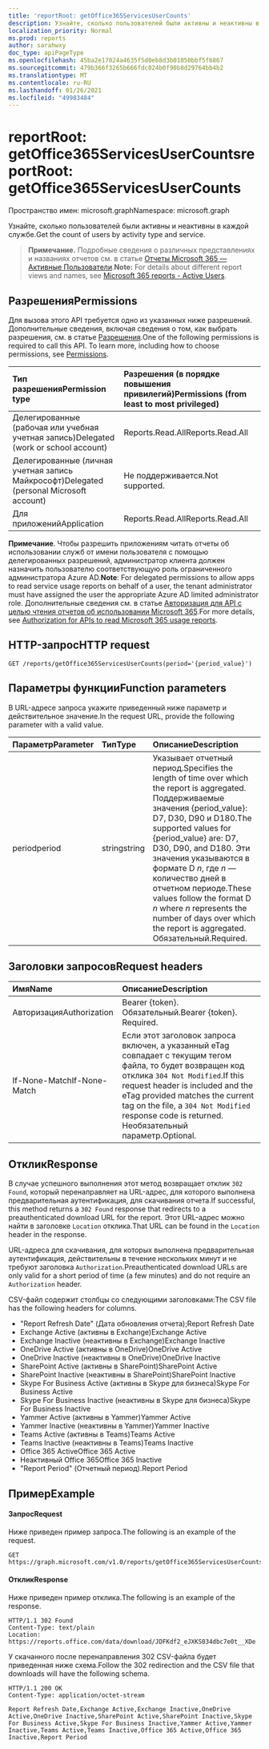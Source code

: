 ```yaml
---
title: 'reportRoot: getOffice365ServicesUserCounts'
description: Узнайте, сколько пользователей были активны и неактивны в каждой службе.
localization_priority: Normal
ms.prod: reports
author: sarahwxy
doc_type: apiPageType
ms.openlocfilehash: 45ba2e17024a4635f5d0eb8d3b01050bbf5f6867
ms.sourcegitcommit: 479b366f3265b666fdc024b0f90b8d29764bb4b2
ms.translationtype: MT
ms.contentlocale: ru-RU
ms.lasthandoff: 01/26/2021
ms.locfileid: "49983484"
---
```

# <a name="reportroot-getoffice365servicesusercounts"></a><span data-ttu-id="330be-103">reportRoot: getOffice365ServicesUserCounts</span><span class="sxs-lookup"><span data-stu-id="330be-103">reportRoot: getOffice365ServicesUserCounts</span></span>

<span data-ttu-id="330be-104">Пространство имен: microsoft.graph</span><span class="sxs-lookup"><span data-stu-id="330be-104">Namespace: microsoft.graph</span></span>

<span data-ttu-id="330be-105">Узнайте, сколько пользователей были активны и неактивны в каждой службе.</span><span class="sxs-lookup"><span data-stu-id="330be-105">Get the count of users by activity type and service.</span></span>

> <span data-ttu-id="330be-106">**Примечание.** Подробные сведения о различных представлениях и названиях отчетов см. в статье [Отчеты Microsoft 365 — Активные Пользователи](https://support.office.com/client/Active-Users-fc1cf1d0-cd84-43fd-adb7-a4c4dfa8112d).</span><span class="sxs-lookup"><span data-stu-id="330be-106">**Note:** For details about different report views and names, see [Microsoft 365 reports - Active Users](https://support.office.com/client/Active-Users-fc1cf1d0-cd84-43fd-adb7-a4c4dfa8112d).</span></span>

## <a name="permissions"></a><span data-ttu-id="330be-107">Разрешения</span><span class="sxs-lookup"><span data-stu-id="330be-107">Permissions</span></span>

<span data-ttu-id="330be-p101">Для вызова этого API требуется одно из указанных ниже разрешений. Дополнительные сведения, включая сведения о том, как выбрать разрешения, см. в статье [Разрешения](/graph/permissions-reference).</span><span class="sxs-lookup"><span data-stu-id="330be-p101">One of the following permissions is required to call this API. To learn more, including how to choose permissions, see [Permissions](/graph/permissions-reference).</span></span>

| <span data-ttu-id="330be-110">Тип разрешения</span><span class="sxs-lookup"><span data-stu-id="330be-110">Permission type</span></span>                        | <span data-ttu-id="330be-111">Разрешения (в порядке повышения привилегий)</span><span class="sxs-lookup"><span data-stu-id="330be-111">Permissions (from least to most privileged)</span></span> |
| :------------------------------------- | :--------------------------------------- |
| <span data-ttu-id="330be-112">Делегированные (рабочая или учебная учетная запись)</span><span class="sxs-lookup"><span data-stu-id="330be-112">Delegated (work or school account)</span></span>     | <span data-ttu-id="330be-113">Reports.Read.All</span><span class="sxs-lookup"><span data-stu-id="330be-113">Reports.Read.All</span></span>                         |
| <span data-ttu-id="330be-114">Делегированные (личная учетная запись Майкрософт)</span><span class="sxs-lookup"><span data-stu-id="330be-114">Delegated (personal Microsoft account)</span></span> | <span data-ttu-id="330be-115">Не поддерживается.</span><span class="sxs-lookup"><span data-stu-id="330be-115">Not supported.</span></span>                           |
| <span data-ttu-id="330be-116">Для приложений</span><span class="sxs-lookup"><span data-stu-id="330be-116">Application</span></span>                            | <span data-ttu-id="330be-117">Reports.Read.All</span><span class="sxs-lookup"><span data-stu-id="330be-117">Reports.Read.All</span></span>                         |

<span data-ttu-id="330be-118">**Примечание**. Чтобы разрешить приложениям читать отчеты об использовании служб от имени пользователя с помощью делегированных разрешений, администратор клиента должен назначить пользователю соответствующую роль ограниченного администратора Azure AD.</span><span class="sxs-lookup"><span data-stu-id="330be-118">**Note**: For delegated permissions to allow apps to read service usage reports on behalf of a user, the tenant administrator must have assigned the user the appropriate Azure AD limited administrator role.</span></span> <span data-ttu-id="330be-119">Дополнительные сведения см. в статье [Авторизация для API с целью чтения отчетов об использовании Microsoft 365](/graph/reportroot-authorization).</span><span class="sxs-lookup"><span data-stu-id="330be-119">For more details, see [Authorization for APIs to read Microsoft 365 usage reports](/graph/reportroot-authorization).</span></span>

## <a name="http-request"></a><span data-ttu-id="330be-120">HTTP-запрос</span><span class="sxs-lookup"><span data-stu-id="330be-120">HTTP request</span></span>


<!-- { "blockType": "ignored" } --> 

```http
GET /reports/getOffice365ServicesUserCounts(period='{period_value}')
```

## <a name="function-parameters"></a><span data-ttu-id="330be-121">Параметры функции</span><span class="sxs-lookup"><span data-stu-id="330be-121">Function parameters</span></span>

<span data-ttu-id="330be-122">В URL-адресе запроса укажите приведенный ниже параметр и действительное значение.</span><span class="sxs-lookup"><span data-stu-id="330be-122">In the request URL, provide the following parameter with a valid value.</span></span>

| <span data-ttu-id="330be-123">Параметр</span><span class="sxs-lookup"><span data-stu-id="330be-123">Parameter</span></span> | <span data-ttu-id="330be-124">Тип</span><span class="sxs-lookup"><span data-stu-id="330be-124">Type</span></span>   | <span data-ttu-id="330be-125">Описание</span><span class="sxs-lookup"><span data-stu-id="330be-125">Description</span></span>                              |
| :-------- | :----- | :--------------------------------------- |
| <span data-ttu-id="330be-126">period</span><span class="sxs-lookup"><span data-stu-id="330be-126">period</span></span>    | <span data-ttu-id="330be-127">string</span><span class="sxs-lookup"><span data-stu-id="330be-127">string</span></span> | <span data-ttu-id="330be-128">Указывает отчетный период.</span><span class="sxs-lookup"><span data-stu-id="330be-128">Specifies the length of time over which the report is aggregated.</span></span> <span data-ttu-id="330be-129">Поддерживаемые значения {period_value}: D7, D30, D90 и D180.</span><span class="sxs-lookup"><span data-stu-id="330be-129">The supported values for {period_value} are: D7, D30, D90, and D180.</span></span> <span data-ttu-id="330be-130">Эти значения указываются в формате D *n*, где *n* — количество дней в отчетном периоде.</span><span class="sxs-lookup"><span data-stu-id="330be-130">These values follow the format D *n* where *n* represents the number of days over which the report is aggregated.</span></span> <span data-ttu-id="330be-131">Обязательный.</span><span class="sxs-lookup"><span data-stu-id="330be-131">Required.</span></span> |

## <a name="request-headers"></a><span data-ttu-id="330be-132">Заголовки запросов</span><span class="sxs-lookup"><span data-stu-id="330be-132">Request headers</span></span>

| <span data-ttu-id="330be-133">Имя</span><span class="sxs-lookup"><span data-stu-id="330be-133">Name</span></span>          | <span data-ttu-id="330be-134">Описание</span><span class="sxs-lookup"><span data-stu-id="330be-134">Description</span></span>                              |
| :------------ | :--------------------------------------- |
| <span data-ttu-id="330be-135">Авторизация</span><span class="sxs-lookup"><span data-stu-id="330be-135">Authorization</span></span> | <span data-ttu-id="330be-p104">Bearer {token}. Обязательный.</span><span class="sxs-lookup"><span data-stu-id="330be-p104">Bearer {token}. Required.</span></span>                |
| <span data-ttu-id="330be-138">If-None-Match</span><span class="sxs-lookup"><span data-stu-id="330be-138">If-None-Match</span></span> | <span data-ttu-id="330be-139">Если этот заголовок запроса включен, а указанный eTag совпадает с текущим тегом файла, то будет возвращен код отклика `304 Not Modified`.</span><span class="sxs-lookup"><span data-stu-id="330be-139">If this request header is included and the eTag provided matches the current tag on the file, a `304 Not Modified` response code is returned.</span></span> <span data-ttu-id="330be-140">Необязательный параметр.</span><span class="sxs-lookup"><span data-stu-id="330be-140">Optional.</span></span> |

## <a name="response"></a><span data-ttu-id="330be-141">Отклик</span><span class="sxs-lookup"><span data-stu-id="330be-141">Response</span></span>

<span data-ttu-id="330be-142">В случае успешного выполнения этот метод возвращает отклик `302 Found`, который перенаправляет на URL-адрес, для которого выполнена предварительная аутентификация, для скачивания отчета.</span><span class="sxs-lookup"><span data-stu-id="330be-142">If successful, this method returns a `302 Found` response that redirects to a preauthenticated download URL for the report.</span></span> <span data-ttu-id="330be-143">Этот URL-адрес можно найти в заголовке `Location` отклика.</span><span class="sxs-lookup"><span data-stu-id="330be-143">That URL can be found in the `Location` header in the response.</span></span>

<span data-ttu-id="330be-144">URL-адреса для скачивания, для которых выполнена предварительная аутентификация, действительны в течение нескольких минут и не требуют заголовка `Authorization`.</span><span class="sxs-lookup"><span data-stu-id="330be-144">Preauthenticated download URLs are only valid for a short period of time (a few minutes) and do not require an `Authorization` header.</span></span>

<span data-ttu-id="330be-145">CSV-файл содержит столбцы со следующими заголовками:</span><span class="sxs-lookup"><span data-stu-id="330be-145">The CSV file has the following headers for columns.</span></span>

- <span data-ttu-id="330be-146">"Report Refresh Date" (Дата обновления отчета);</span><span class="sxs-lookup"><span data-stu-id="330be-146">Report Refresh Date</span></span>
- <span data-ttu-id="330be-147">Exchange Active (активны в Exchange)</span><span class="sxs-lookup"><span data-stu-id="330be-147">Exchange Active</span></span>
- <span data-ttu-id="330be-148">Exchange Inactive (неактивны в Exchange)</span><span class="sxs-lookup"><span data-stu-id="330be-148">Exchange Inactive</span></span>
- <span data-ttu-id="330be-149">OneDrive Active (активны в OneDrive)</span><span class="sxs-lookup"><span data-stu-id="330be-149">OneDrive Active</span></span>
- <span data-ttu-id="330be-150">OneDrive Inactive (неактивны в OneDrive)</span><span class="sxs-lookup"><span data-stu-id="330be-150">OneDrive Inactive</span></span>
- <span data-ttu-id="330be-151">SharePoint Active (активны в SharePoint)</span><span class="sxs-lookup"><span data-stu-id="330be-151">SharePoint Active</span></span>
- <span data-ttu-id="330be-152">SharePoint Inactive (неактивны в SharePoint)</span><span class="sxs-lookup"><span data-stu-id="330be-152">SharePoint Inactive</span></span>
- <span data-ttu-id="330be-153">Skype For Business Active (активны в Skype для бизнеса)</span><span class="sxs-lookup"><span data-stu-id="330be-153">Skype For Business Active</span></span>
- <span data-ttu-id="330be-154">Skype For Business Inactive (неактивны в Skype для бизнеса)</span><span class="sxs-lookup"><span data-stu-id="330be-154">Skype For Business Inactive</span></span>
- <span data-ttu-id="330be-155">Yammer Active (активны в Yammer)</span><span class="sxs-lookup"><span data-stu-id="330be-155">Yammer Active</span></span>
- <span data-ttu-id="330be-156">Yammer Inactive (неактивны в Yammer)</span><span class="sxs-lookup"><span data-stu-id="330be-156">Yammer Inactive</span></span>
- <span data-ttu-id="330be-157">Teams Active (активны в Teams)</span><span class="sxs-lookup"><span data-stu-id="330be-157">Teams Active</span></span>
- <span data-ttu-id="330be-158">Teams Inactive (неактивны в Teams)</span><span class="sxs-lookup"><span data-stu-id="330be-158">Teams Inactive</span></span>
- <span data-ttu-id="330be-159">Office 365 Active</span><span class="sxs-lookup"><span data-stu-id="330be-159">Office 365 Active</span></span>
- <span data-ttu-id="330be-160">Неактивный Office 365</span><span class="sxs-lookup"><span data-stu-id="330be-160">Office 365 Inactive</span></span>
- <span data-ttu-id="330be-161">"Report Period" (Отчетный период).</span><span class="sxs-lookup"><span data-stu-id="330be-161">Report Period</span></span>

## <a name="example"></a><span data-ttu-id="330be-162">Пример</span><span class="sxs-lookup"><span data-stu-id="330be-162">Example</span></span>

#### <a name="request"></a><span data-ttu-id="330be-163">Запрос</span><span class="sxs-lookup"><span data-stu-id="330be-163">Request</span></span>

<span data-ttu-id="330be-164">Ниже приведен пример запроса.</span><span class="sxs-lookup"><span data-stu-id="330be-164">The following is an example of the request.</span></span>


<!--{
  "blockType": "ignored",
  "isComposable": true,
  "name": "reportroot_getoffice365servicesusercounts"
}-->

```msgraph-interactive
GET https://graph.microsoft.com/v1.0/reports/getOffice365ServicesUserCounts(period='D7')
```


#### <a name="response"></a><span data-ttu-id="330be-165">Отклик</span><span class="sxs-lookup"><span data-stu-id="330be-165">Response</span></span>

<span data-ttu-id="330be-166">Ниже приведен пример отклика.</span><span class="sxs-lookup"><span data-stu-id="330be-166">The following is an example of the response.</span></span>

<!-- {
  "blockType": "response",
  "truncated": true,
  "@odata.type": "microsoft.graph.report"
} -->

```http
HTTP/1.1 302 Found
Content-Type: text/plain
Location: https://reports.office.com/data/download/JDFKdf2_eJXKS034dbc7e0t__XDe
```

<span data-ttu-id="330be-167">У скачанного после перенаправления 302 CSV-файла будет приведенная ниже схема.</span><span class="sxs-lookup"><span data-stu-id="330be-167">Follow the 302 redirection and the CSV file that downloads will have the following schema.</span></span>

<!-- { "blockType": "ignored" } --> 

```http
HTTP/1.1 200 OK
Content-Type: application/octet-stream

Report Refresh Date,Exchange Active,Exchange Inactive,OneDrive Active,OneDrive Inactive,SharePoint Active,SharePoint Inactive,Skype For Business Active,Skype For Business Inactive,Yammer Active,Yammer Inactive,Teams Active,Teams Inactive,Office 365 Active,Office 365 Inactive,Report Period
```
<!-- uuid: 8fcb5dbc-d5aa-4681-8e31-b001d5168d79 
2015-10-25 14:57:30 UTC -->
<!-- {
  "type": "#page.annotation",
  "description": "Example",
  "keywords": "",
  "section": "documentation",
  "tocPath": "",
  "suppressions": [
  ]
}-->

